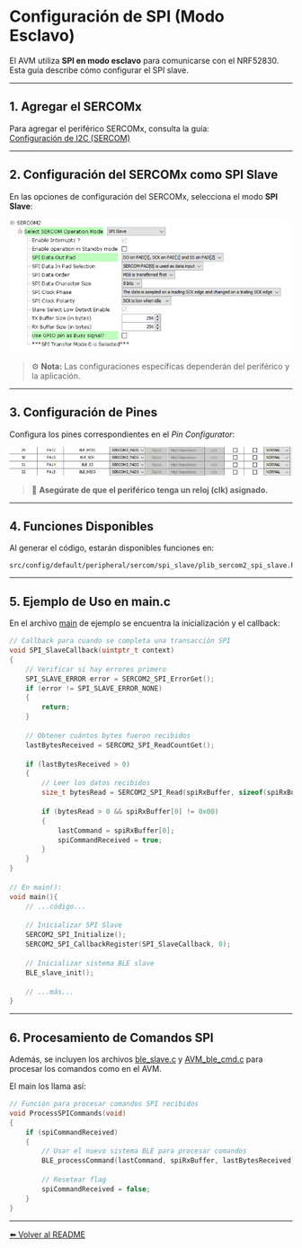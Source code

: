 # Configuración de SPI (Modo Esclavo)

El AVM utiliza **SPI en modo esclavo** para comunicarse con el NRF52830.  
Esta guía describe cómo configurar el SPI slave.

---

## 1. Agregar el SERCOMx

Para agregar el periférico SERCOMx, consulta la guía:  
[Configuración de I2C (SERCOM)](./I2C.md)

---

## 2. Configuración del SERCOMx como SPI Slave

En las opciones de configuración del SERCOMx, selecciona el modo **SPI Slave**:

<div align="center">
	<img src="images/SPI.png" alt="SPI driver" width="700"/>
</div>

> ⚙️ **Nota:** Las configuraciones específicas dependerán del periférico y la aplicación.

---

## 3. Configuración de Pines

Configura los pines correspondientes en el *Pin Configurator*:

<div align="center">
	<img src="images/pines_spi.png" alt="SPI driver" width="900"/>
</div>

> 🔔 **Asegúrate de que el periférico tenga un reloj (clk) asignado.**

---

## 4. Funciones Disponibles

Al generar el código, estarán disponibles funciones en:

```
src/config/default/peripheral/sercom/spi_slave/plib_sercom2_spi_slave.h
```

---

## 5. Ejemplo de Uso en main.c

En el archivo [main](../src/main.c) de ejemplo se encuentra la inicialización y el callback:

```c
// Callback para cuando se completa una transacción SPI
void SPI_SlaveCallback(uintptr_t context)
{
    // Verificar si hay errores primero
    SPI_SLAVE_ERROR error = SERCOM2_SPI_ErrorGet();
    if (error != SPI_SLAVE_ERROR_NONE)
    {
        return;
    }
    
    // Obtener cuántos bytes fueron recibidos
    lastBytesReceived = SERCOM2_SPI_ReadCountGet();
    
    if (lastBytesReceived > 0)
    {
        // Leer los datos recibidos
        size_t bytesRead = SERCOM2_SPI_Read(spiRxBuffer, sizeof(spiRxBuffer));
        
        if (bytesRead > 0 && spiRxBuffer[0] != 0x00)
        {
            lastCommand = spiRxBuffer[0];
            spiCommandReceived = true;
        }
    }
}

// En main():
void main(){
    // ...código...

    // Inicializar SPI Slave
    SERCOM2_SPI_Initialize();
    SERCOM2_SPI_CallbackRegister(SPI_SlaveCallback, 0);
    
    // Inicializar sistema BLE slave
    BLE_slave_init();
    
    // ...más...
}
```

---

## 6. Procesamiento de Comandos SPI

Además, se incluyen los archivos [ble_slave.c](../src/ble_slave.c) y [AVM_ble_cmd.c](../src/AVM_ble_cmd.c) para procesar los comandos como en el AVM.

El main los llama así:

```c
// Función para procesar comandos SPI recibidos
void ProcessSPICommands(void)
{
    if (spiCommandReceived)
    {
        // Usar el nuevo sistema BLE para procesar comandos
        BLE_processCommand(lastCommand, spiRxBuffer, lastBytesReceived);
        
        // Resetear flag
        spiCommandReceived = false;
    }
}
```

---

[⬅️ Volver al README](./../README.md)